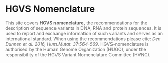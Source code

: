 # HGVS Nomenclature

  <div style="color: #666;">
    This site covers <b>HGVS nomenclature</b>, the recommendations for the description of sequence variants in DNA, RNA and protein sequences. It is used to report and exchange information of such variants  and serves as an international standard. When using the recommendations please cite: <i>Den Dunnen et al. 2016, Hum.Mutat. 37:564-569<a href='http://onlinelibrary.wiley.com/doi/10.1002/humu.22981/abstract' target='_blank'></a></i>. HGVS-nomenclature is authorised by the Human Genome Organization (HUGO), under the responsibility of the HGVS Variant Nomenclature Committee (HVNC).
  </div>
